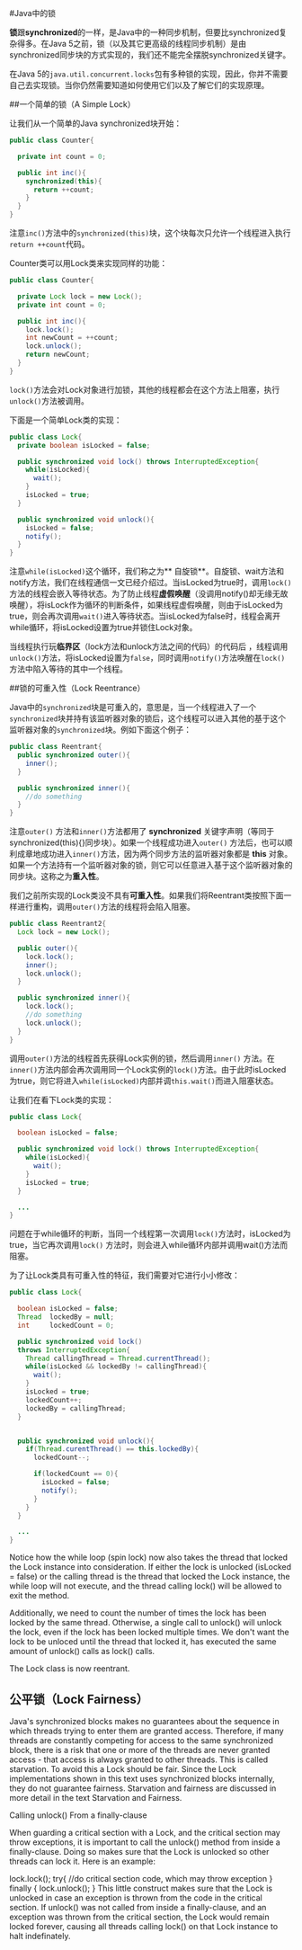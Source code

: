 #Java中的锁

**锁**跟**synchronized**的一样，是Java中的一种同步机制，但要比synchronized复杂得多。在Java 5之前，锁（以及其它更高级的线程同步机制）是由synchronized同步块的方式实现的，我们还不能完全摆脱synchronized关键字。

在Java 5的`java.util.concurrent.locks`包有多种锁的实现，因此，你并不需要自己去实现锁。当你仍然需要知道如何使用它们以及了解它们的实现原理。

##一个简单的锁（A Simple Lock）

让我们从一个简单的Java synchronized块开始：

```Java
public class Counter{

  private int count = 0;

  public int inc(){
    synchronized(this){
      return ++count;
    }
  }
}
```

注意`inc()`方法中的`synchronized(this)`块，这个块每次只允许一个线程进入执行`return ++count`代码。

Counter类可以用Lock类来实现同样的功能：

```Java
public class Counter{

  private Lock lock = new Lock();
  private int count = 0;

  public int inc(){
    lock.lock();
    int newCount = ++count;
    lock.unlock();
    return newCount;
  }
}
```

`lock()`方法会对Lock对象进行加锁，其他的线程都会在这个方法上阻塞，执行`unlock()`方法被调用。

下面是一个简单Lock类的实现：

```Java
public class Lock{
  private boolean isLocked = false;

  public synchronized void lock() throws InterruptedException{
    while(isLocked){
      wait();
    }
    isLocked = true;
  }

  public synchronized void unlock(){
    isLocked = false;
    notify();
  }
}
```

注意`while(isLocked)`这个循环，我们称之为** 自旋锁**。自旋锁、wait方法和notify方法，我们在线程通信一文已经介绍过。当isLocked为true时，调用`lock()`方法的线程会嵌入等待状态。为了防止线程**虚假唤醒**（没调用notify()却无缘无故唤醒），将isLock作为循环的判断条件，如果线程虚假唤醒，则由于isLocked为true，则会再次调用`wait()`进入等待状态。当isLocked为false时，线程会离开while循环，将isLocked设置为true并锁住Lock对象。

当线程执行玩**临界区**（lock方法和unlock方法之间的代码）的代码后
，线程调用`unlock()`方法，将isLocked设置为`false`，同时调用`notify()`方法唤醒在`lock()`方法中陷入等待的其中一个线程。

##锁的可重入性（Lock Reentrance）

Java中的`synchronized`块是可重入的，意思是，当一个线程进入了一个`synchronized`块并持有该监听器对象的锁后，这个线程可以进入其他的基于这个监听器对象的`synchronized`块。例如下面这个例子：

```Java
public class Reentrant{
  public synchronized outer(){
    inner();
  }

  public synchronized inner(){
    //do something
  }
}
```

注意`outer()` 方法和`inner()`方法都用了 **synchronized** 关键字声明（等同于synchronized(this){}同步块）。如果一个线程成功进入`outer()` 方法后，也可以顺利成章地成功进入`inner()`方法，因为两个同步方法的监听器对象都是 **this** 对象。如果一个方法持有一个监听器对象的锁，则它可以任意进入基于这个监听器对象的同步块。这称之为**重入性**。

我们之前所实现的Lock类没不具有**可重入性**。如果我们将Reentrant类按照下面一样进行重构，调用`outer()`方法的线程将会陷入阻塞。

```Java
public class Reentrant2{
  Lock lock = new Lock();

  public outer(){
    lock.lock();
    inner();
    lock.unlock();
  }

  public synchronized inner(){
    lock.lock();
    //do something
    lock.unlock();
  }
}
```

调用`outer()`方法的线程首先获得Lock实例的锁，然后调用`inner()` 方法。在`inner()`方法内部会再次调用同一个Lock实例的`lock()`方法。由于此时isLocked为true，则它将进入`while(isLocked)`内部并调`this.wait()`而进入阻塞状态。

让我们在看下Lock类的实现：

```Java
public class Lock{

  boolean isLocked = false;

  public synchronized void lock() throws InterruptedException{
    while(isLocked){
      wait();
    }
    isLocked = true;
  }

  ...
}
```

问题在于while循环的判断，当同一个线程第一次调用`lock()`方法时，isLocked为true，当它再次调用`lock()` 方法时，则会进入while循环内部并调用wait()方法而阻塞。

为了让Lock类具有可重入性的特征，我们需要对它进行小小修改：

```Java
public class Lock{

  boolean isLocked = false;
  Thread  lockedBy = null;
  int     lockedCount = 0;

  public synchronized void lock()
  throws InterruptedException{
    Thread callingThread = Thread.currentThread();
    while(isLocked && lockedBy != callingThread){
      wait();
    }
    isLocked = true;
    lockedCount++;
    lockedBy = callingThread;
  }


  public synchronized void unlock(){
    if(Thread.curentThread() == this.lockedBy){
      lockedCount--;

      if(lockedCount == 0){
        isLocked = false;
        notify();
      }
    }
  }

  ...
}
```



Notice how the while loop (spin lock) now also takes the thread that locked the Lock instance into consideration. If either the lock is unlocked (isLocked = false) or the calling thread is the thread that locked the Lock instance, the while loop will not execute, and the thread calling lock() will be allowed to exit the method.

Additionally, we need to count the number of times the lock has been locked by the same thread. Otherwise, a single call to unlock() will unlock the lock, even if the lock has been locked multiple times. We don't want the lock to be unloced until the thread that locked it, has executed the same amount of unlock() calls as lock() calls.

The Lock class is now reentrant.

## 公平锁（Lock Fairness）

Java's synchronized blocks makes no guarantees about the sequence in which threads trying to enter them are granted access. Therefore, if many threads are constantly competing for access to the same synchronized block, there is a risk that one or more of the threads are never granted access - that access is always granted to other threads. This is called starvation. To avoid this a Lock should be fair. Since the Lock implementations shown in this text uses synchronized blocks internally, they do not guarantee fairness. Starvation and fairness are discussed in more detail in the text Starvation and Fairness.

Calling unlock() From a finally-clause

When guarding a critical section with a Lock, and the critical section may throw exceptions, it is important to call the unlock() method from inside a finally-clause. Doing so makes sure that the Lock is unlocked so other threads can lock it. Here is an example:

lock.lock();
try{
  //do critical section code, which may throw exception
} finally {
  lock.unlock();
}
This little construct makes sure that the Lock is unlocked in case an exception is thrown from the code in the critical section. If unlock() was not called from inside a finally-clause, and an exception was thrown from the critical section, the Lock would remain locked forever, causing all threads calling lock() on that Lock instance to halt indefinately.